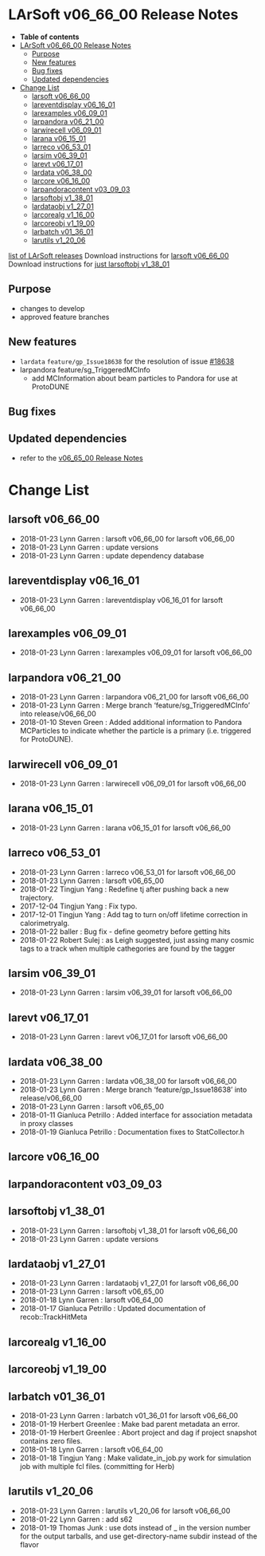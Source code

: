 LArSoft v06\_66\_00 Release Notes
======================================================================

-   **Table of contents**
-   [LArSoft v06\_66\_00 Release Notes](#LArSoft-v06_66_00-Release-Notes)
    -   [Purpose](#Purpose)
    -   [New features](#New-features)
    -   [Bug fixes](#Bug-fixes)
    -   [Updated dependencies](#Updated-dependencies)
-   [Change List](#Change-List)
    -   [larsoft v06\_66\_00](#larsoft-v06_66_00)
    -   [lareventdisplay v06\_16\_01](#lareventdisplay-v06_16_01)
    -   [larexamples v06\_09\_01](#larexamples-v06_09_01)
    -   [larpandora v06\_21\_00](#larpandora-v06_21_00)
    -   [larwirecell v06\_09\_01](#larwirecell-v06_09_01)
    -   [larana v06\_15\_01](#larana-v06_15_01)
    -   [larreco v06\_53\_01](#larreco-v06_53_01)
    -   [larsim v06\_39\_01](#larsim-v06_39_01)
    -   [larevt v06\_17\_01](#larevt-v06_17_01)
    -   [lardata v06\_38\_00](#lardata-v06_38_00)
    -   [larcore v06\_16\_00](#larcore-v06_16_00)
    -   [larpandoracontent v03\_09\_03](#larpandoracontent-v03_09_03)
    -   [larsoftobj v1\_38\_01](#larsoftobj-v1_38_01)
    -   [lardataobj v1\_27\_01](#lardataobj-v1_27_01)
    -   [larcorealg v1\_16\_00](#larcorealg-v1_16_00)
    -   [larcoreobj v1\_19\_00](#larcoreobj-v1_19_00)
    -   [larbatch v01\_36\_01](#larbatch-v01_36_01)
    -   [larutils v1\_20\_06](#larutils-v1_20_06)

[list of LArSoft releases](LArSoft_release_list)
Download instructions for [larsoft v06\_66\_00](http://scisoft.fnal.gov/scisoft/bundles/larsoft/v06_66_00/larsoft-v06_66_00.html)
Download instructions for [just larsoftobj v1\_38\_01](http://scisoft.fnal.gov/scisoft/bundles/larsoftobj/v1_38_01/larsoftobj-v1_38_01.html)

Purpose
--------------------

-   changes to develop
-   approved feature branches

New features
------------------------------

-   `lardata` `feature/gp_Issue18638` for the resolution of issue [\#18638](/redmine/issues/18638 "Feature: Add to proxy the support for associations with meta data  (Closed)")
-   larpandora feature/sg\_TriggeredMCInfo
    -   add MCInformation about beam particles to Pandora for use at ProtoDUNE

Bug fixes
------------------------

Updated dependencies
----------------------------------------------

-   refer to the [v06\_65\_00 Release Notes](ReleaseNotes066500)

Change List
============================

larsoft v06\_66\_00
------------------------------------------

-   2018-01-23 Lynn Garren : larsoft v06\_66\_00 for larsoft v06\_66\_00
-   2018-01-23 Lynn Garren : update versions
-   2018-01-23 Lynn Garren : update dependency database

lareventdisplay v06\_16\_01
----------------------------------------------------------

-   2018-01-23 Lynn Garren : lareventdisplay v06\_16\_01 for larsoft v06\_66\_00

larexamples v06\_09\_01
--------------------------------------------------

-   2018-01-23 Lynn Garren : larexamples v06\_09\_01 for larsoft v06\_66\_00

larpandora v06\_21\_00
------------------------------------------------

-   2018-01-23 Lynn Garren : larpandora v06\_21\_00 for larsoft v06\_66\_00
-   2018-01-23 Lynn Garren : Merge branch ‘feature/sg\_TriggeredMCInfo’ into release/v06\_66\_00
-   2018-01-10 Steven Green : Added additional information to Pandora MCParticles to indicate whether the particle is a primary (i.e. triggered for ProtoDUNE).

larwirecell v06\_09\_01
--------------------------------------------------

-   2018-01-23 Lynn Garren : larwirecell v06\_09\_01 for larsoft v06\_66\_00

larana v06\_15\_01
----------------------------------------

-   2018-01-23 Lynn Garren : larana v06\_15\_01 for larsoft v06\_66\_00

larreco v06\_53\_01
------------------------------------------

-   2018-01-23 Lynn Garren : larreco v06\_53\_01 for larsoft v06\_66\_00
-   2018-01-23 Lynn Garren : larsoft v06\_65\_00
-   2018-01-22 Tingjun Yang : Redefine tj after pushing back a new trajectory.
-   2017-12-04 Tingjun Yang : Fix typo.
-   2017-12-01 Tingjun Yang : Add tag to turn on/off lifetime correction in calorimetryalg.
-   2018-01-22 baller : Bug fix - define geometry before getting hits
-   2018-01-22 Robert Sulej : as Leigh suggested, just assing many cosmic tags to a track when multiple cathegories are found by the tagger

larsim v06\_39\_01
----------------------------------------

-   2018-01-23 Lynn Garren : larsim v06\_39\_01 for larsoft v06\_66\_00

larevt v06\_17\_01
----------------------------------------

-   2018-01-23 Lynn Garren : larevt v06\_17\_01 for larsoft v06\_66\_00

lardata v06\_38\_00
------------------------------------------

-   2018-01-23 Lynn Garren : lardata v06\_38\_00 for larsoft v06\_66\_00
-   2018-01-23 Lynn Garren : Merge branch ‘feature/gp\_Issue18638’ into release/v06\_66\_00
-   2018-01-23 Lynn Garren : larsoft v06\_65\_00
-   2018-01-11 Gianluca Petrillo : Added interface for association metadata in proxy classes
-   2018-01-19 Gianluca Petrillo : Documentation fixes to StatCollector.h

larcore v06\_16\_00
------------------------------------------

larpandoracontent v03\_09\_03
--------------------------------------------------------------

larsoftobj v1\_38\_01
----------------------------------------------

-   2018-01-23 Lynn Garren : larsoftobj v1\_38\_01 for larsoft v06\_66\_00
-   2018-01-23 Lynn Garren : update versions

lardataobj v1\_27\_01
----------------------------------------------

-   2018-01-23 Lynn Garren : lardataobj v1\_27\_01 for larsoft v06\_66\_00
-   2018-01-23 Lynn Garren : larsoft v06\_65\_00
-   2018-01-18 Lynn Garren : larsoft v06\_64\_00
-   2018-01-17 Gianluca Petrillo : Updated documentation of recob::TrackHitMeta

larcorealg v1\_16\_00
----------------------------------------------

larcoreobj v1\_19\_00
----------------------------------------------

larbatch v01\_36\_01
--------------------------------------------

-   2018-01-23 Lynn Garren : larbatch v01\_36\_01 for larsoft v06\_66\_00
-   2018-01-19 Herbert Greenlee : Make bad parent metadata an error.
-   2018-01-19 Herbert Greenlee : Abort project and dag if project snapshot contains zero files.
-   2018-01-18 Lynn Garren : larsoft v06\_64\_00
-   2018-01-18 Tingjun Yang : Make validate\_in\_job.py work for simulation job with multiple fcl files. (committing for Herb)

larutils v1\_20\_06
------------------------------------------

-   2018-01-23 Lynn Garren : larutils v1\_20\_06 for larsoft v06\_66\_00
-   2018-01-22 Lynn Garren : add s62
-   2018-01-19 Thomas Junk : use dots instead of \_ in the version number for the output tarballs, and use get-directory-name subdir instead of the flavor
